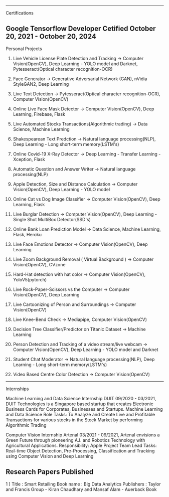 --------------------
Certifications

Google Tensorflow Developer Cetified
October 20, 2021 - October 20, 2024
--------------------
Personal Projects


1) Live Vehicle License Plate Detection and Tracking
-> Computer Vision(OpenCV), Deep Learning - YOLO model and Darknet, Pytesseract(Optical character recognition-OCR)

2) Face Generator
-> Generative Adversarial Network (GAN), nVidia StyleGAN2, Deep Learning

3) Live Text Detection
-> Pytesseract(Optical character recognition-OCR),  Computer Vision(OpenCV)

4) Online Live Face Mask Detector
-> Computer Vision(OpenCV), Deep Learning, Firebase, Flask

5) Live Automated Stocks Transactions(Algorithmic trading)
-> Data Science, Machine Learning

6) Shakespearean Text Predction
-> Natural language processing(NLP), Deep Learning - Long short-term memory(LSTM's)

7) Online Covid-19 X-Ray Detector
-> Deep Learning - Transfer Learning - Xception, Flask

8) Automatic Question and Answer Writer
-> Natural language processing(NLP)

9) Apple Detection, Size and Distance Calculation
-> Computer Vision(OpenCV), Deep Learning - YOLO model

10) Online Cat vs Dog Image Classifier
-> Computer Vision(OpenCV), Deep Learning, Flask

11) Live Burglar Detection
-> Computer Vision(OpenCV), Deep Learning - Single Shot MultiBox Detector(SSD's) 

12) Online Bank Loan Prediction Model
-> Data Science, Machine Learning, Flask, Heroku

13) Live Face Emotions Detector
-> Computer Vision(OpenCV), Deep Learning

14) Live Zoom Background Removal ( Virtual Background )
-> Computer Vision(OpenCV), CVzone

15) Hard-Hat detection with hat color
-> Computer Vision(OpenCV), YoloV5(pytorch)

16) Live Rock-Paper-Scissors vs the Computer
-> Computer Vision(OpenCV), Deep Learning

17) Live Cartoonizing of Person and Surroundings
-> Computer Vision(OpenCV)

18) Live Knee-Bend Check
-> Mediapipe, Computer Vision(OpenCV)

19) Decision Tree Classifier/Predictor on Titanic Dataset
-> Machine Learning

20) Person Detection and Tracking of a video stream/live webcam
-> Computer Vision(OpenCV), Deep Learning - YOLO model and Darknet

21) Student Chat Moderator
-> Natural language processing(NLP), Deep Learning - Long short-term memory(LSTM's)

22) Video Based Centre Color Detection
-> Computer Vision(OpenCV)

--------------------------------

Internships

Machine Learning and Data Science
Internship
DUIT
09/2020 - 03/2021, DUIT Technologies is a Singapore based startup that creates Electronic Business Cards for Corporates, Businesses and Startups. Machine Learning and Data Science Role
Tasks: To Analyze and Create Live and Profitable
Transactions for various stocks in the Stock Market by
performing Algorithmic Trading

Computer Vision Internship
Artenal
03/2021 - 09/2021, Artenal envisions a Green Future through pioneering A.I. and Robotics Technology with Agricultural Applications.
Responsibility: Apple Project Team Lead
Tasks: Real-time Object Detection, Pre-Processing, Classification and Tracking using Computer Vision and Deep
Learning

Research Papers Published
-------------------------

1 ) Title : Smart Retailing
Book name : Big Data Analytics 
Publishers : Taylor and Francis Group - Kiran Chaudhary and Mansaf Alam - Auerback Book
